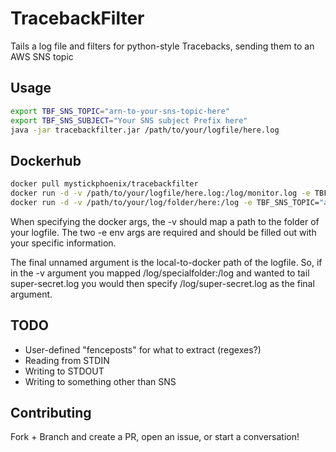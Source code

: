 # TracebackFilter
Tails a log file and filters for python-style Tracebacks, sending them to an AWS SNS topic

## Usage
```bash
export TBF_SNS_TOPIC="arn-to-your-sns-topic-here"
export TBF_SNS_SUBJECT="Your SNS subject Prefix here"
java -jar tracebackfilter.jar /path/to/your/logfile/here.log
```

## Dockerhub
```bash
docker pull mystickphoenix/tracebackfilter
docker run -d -v /path/to/your/logfile/here.log:/log/monitor.log -e TBF_SNS_TOPIC="arn-to-your-sns-topic-here" -e TBF_SNS_SUBJECT="Your SNS subject Prefix here" mystickphoenix/tracebackfilter
docker run -d -v /path/to/your/log/folder/here:/log -e TBF_SNS_TOPIC="arn-to-your-sns-topic-here" -e TBF_SNS_SUBJECT="Your SNS subject Prefix here" mystickphoenix/tracebackfilter /log/your-logfile-name-here.log
```

When specifying the docker args, the -v should map a path to the folder of your logfile.  The two -e env args are required and should be filled out with your specific information.  

The final unnamed argument is the local-to-docker path of the logfile.  So, if in the -v argument you mapped /log/specialfolder:/log and wanted to tail super-secret.log you would then specify /log/super-secret.log as the final argument.

## TODO
* User-defined "fenceposts" for what to extract (regexes?)
* Reading from STDIN
* Writing to STDOUT
* Writing to something other than SNS

## Contributing
Fork + Branch and create a PR, open an issue, or start a conversation!
